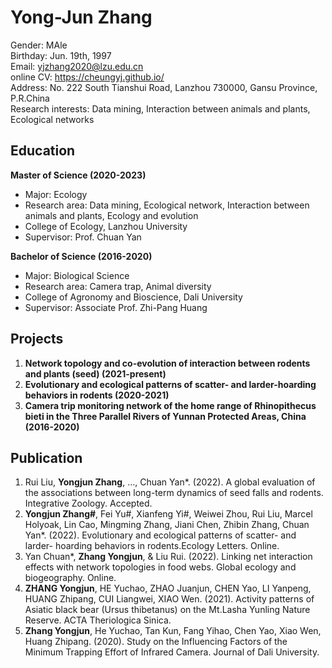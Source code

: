 # Yong-Jun Zhang
Gender: MAle    
Birthday: Jun. 19th, 1997    
Email: yjzhang2020@lzu.edu.cn   
online CV: https://cheungyj.github.io/   
Address: No. 222 South Tianshui Road, Lanzhou 730000, Gansu Province, P.R.China   
Research interests: Data mining, Interaction between animals and plants, Ecological networks   
## Education
**Master of Science (2020-2023)**   
* Major: Ecology   
* Research area: Data mining, Ecological network, Interaction between animals and plants, Ecology and evolution
* College of Ecology, Lanzhou University   
* Supervisor: Prof. Chuan Yan   

**Bachelor of Science (2016-2020)**   
* Major: Biological Science   
* Research area: Camera trap, Animal diversity   
* College of Agronomy and Bioscience, Dali University   
* Supervisor: Associate Prof. Zhi-Pang Huang   

## Projects   
1. **Network topology and co-evolution of interaction between rodents and plants (seed) (2021-present)**    
2. **Evolutionary and ecological patterns of scatter- and larder-hoarding behaviors in rodents (2020-2021)**   
3. **Camera trip monitoring network of the home range of Rhinopithecus bieti in the Three Parallel Rivers of Yunnan Protected Areas, China (2016-2020)**   

## Publication
1. Rui Liu, **Yongjun Zhang**, …, Chuan Yan*. (2022). A global evaluation of the associations between long-term dynamics of seed falls and rodents. Integrative Zoology. Accepted.   
2. **Yongjun Zhang#**, Fei Yu#, Xianfeng Yi#, Weiwei Zhou, Rui Liu, Marcel Holyoak, Lin Cao, Mingming Zhang, Jiani Chen, Zhibin Zhang, Chuan Yan*. (2022). Evolutionary and ecological patterns of scatter- and larder- hoarding behaviors in rodents.Ecology Letters. Online.   
3. Yan Chuan*, **Zhang Yongjun**, & Liu Rui. (2022). Linking net interaction effects with network topologies in food webs. Global ecology and biogeography. Online.   
4. **ZHANG Yongjun**, HE Yuchao, ZHAO Juanjun, CHEN Yao, LI Yanpeng, HUANG Zhipang, CUI Liangwei, XIAO Wen. (2021). Activity patterns of Asiatic black bear (Ursus thibetanus) on the Mt.Lasha Yunling Nature Reserve. ACTA Theriologica Sinica.   
5. **Zhang Yongjun**, He Yuchao, Tan Kun, Fang Yihao, Chen Yao, Xiao Wen, Huang Zhipang. (2020). Study on the Influencing Factors of the Minimum Trapping Effort of Infrared Camera. Journal of Dali University.   
